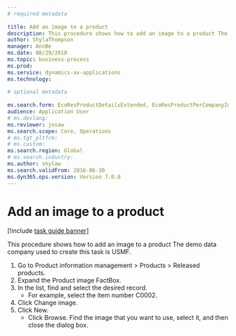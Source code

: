```yaml
--- 
# required metadata 
 
title: Add an image to a product
description: This procedure shows how to add an image to a product The demo data company used to create this task is USMF. 
author: ShylaThompson
manager: AnnBe 
ms.date: 08/29/2018
ms.topic: business-process 
ms.prod:  
ms.service: dynamics-ax-applications 
ms.technology:  
 
# optional metadata 
 
ms.search.form: EcoResProductDetailsExtended, EcoResProductPerCompanyImagePart, EcoResProductImage, DocumentUpload   
audience: Application User 
# ms.devlang:  
ms.reviewer: josaw
ms.search.scope: Core, Operations 
# ms.tgt_pltfrm:  
# ms.custom:  
ms.search.region: Global
# ms.search.industry: 
ms.author: shylaw
ms.search.validFrom: 2016-06-30 
ms.dyn365.ops.version: Version 7.0.0 
---
```

# Add an image to a product

[!include [task guide banner](../../includes/task-guide-banner.md)]

This procedure shows how to add an image to a product The demo data company used to create this task is USMF.

1. Go to Product information management > Products > Released products.
2. Expand the Product image FactBox.
3. In the list, find and select the desired record.
    * For example, select the item number C0002.  
4. Click Change image.
5. Click New.
    * Click Browse. Find the image that you want to use, select it, and then close the dialog box.    

